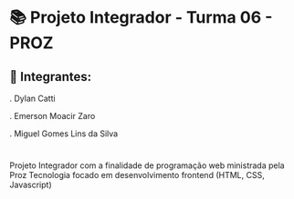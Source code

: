 # 📚 Projeto Integrador - Turma 06 - PROZ

## 🚀 Integrantes:

. Dylan Catti

. Emerson Moacir Zaro

. Miguel Gomes Lins da Silva

#
Projeto Integrador com a finalidade de programação web ministrada pela Proz Tecnologia focado em desenvolvimento frontend (HTML, CSS, Javascript)



 
